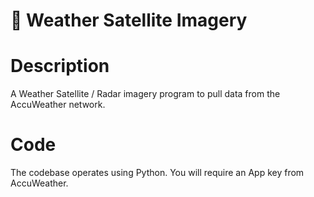 # :satellite: Weather Satellite Imagery 

# Description
A Weather Satellite / Radar imagery program to pull data from the AccuWeather network.

# Code
The codebase operates using Python. You will require an App key from AccuWeather.